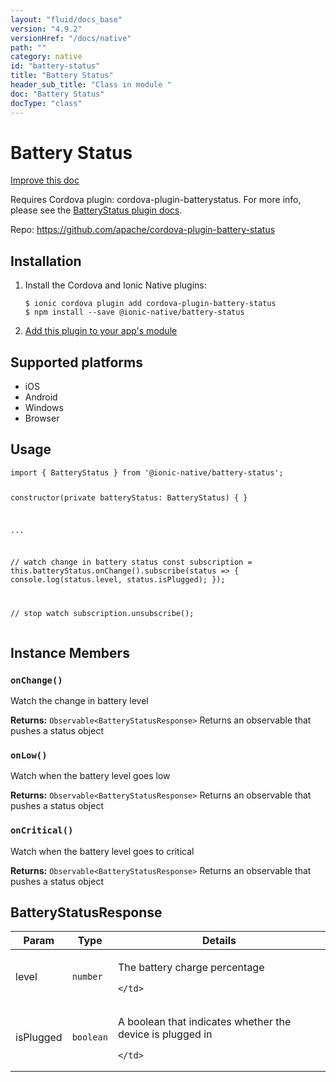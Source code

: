 ```yaml
---
layout: "fluid/docs_base"
version: "4.9.2"
versionHref: "/docs/native"
path: ""
category: native
id: "battery-status"
title: "Battery Status"
header_sub_title: "Class in module "
doc: "Battery Status"
docType: "class"
---
```


<h1 class="api-title">Battery Status</h1>

<a class="improve-v2-docs" href="http://github.com/ionic-team/ionic-native/edit/master/src/@ionic-native/plugins/battery-status/index.ts#L14">
  Improve this doc
</a>







<p>Requires Cordova plugin: cordova-plugin-batterystatus. For more info, please see the <a href="https://github.com/apache/cordova-plugin-battery-status">BatteryStatus plugin docs</a>.</p>


<p>Repo:
  <a href="https://github.com/apache/cordova-plugin-battery-status">
    https://github.com/apache/cordova-plugin-battery-status
  </a>
</p>


<h2><a class="anchor" name="installation" href="#installation"></a>Installation</h2>
<ol class="installation">
  <li>Install the Cordova and Ionic Native plugins:<br>
    <pre><code class="nohighlight">$ ionic cordova plugin add cordova-plugin-battery-status
$ npm install --save @ionic-native/battery-status
</code></pre>
  </li>
  <li><a href="https://ionicframework.com/docs/native/#Add_Plugins_to_Your_App_Module">Add this plugin to your app's module</a></li>
</ol>



<h2><a class="anchor" name="platforms" href="#platforms"></a>Supported platforms</h2>
<ul>
  <li>iOS</li><li>Android</li><li>Windows</li><li>Browser</li>
</ul>






<h2><a class="anchor" name="usage" href="#usage"></a>Usage</h2>
<pre><code class="lang-typescript">import { BatteryStatus } from &#39;@ionic-native/battery-status&#39;;

constructor(private batteryStatus: BatteryStatus) { }

...


// watch change in battery status
const subscription = this.batteryStatus.onChange().subscribe(status =&gt; {
   console.log(status.level, status.isPlugged);
});

// stop watch
subscription.unsubscribe();
</code></pre>








<h2><a class="anchor" name="instance-members" href="#instance-members"></a>Instance Members</h2>
<h3><a class="anchor" name="onChange" href="#onChange"></a><code>onChange()</code></h3>




Watch the change in battery level


<div class="return-value" markdown="1">
  <i class="icon ion-arrow-return-left"></i>
  <b>Returns:</b> <code>Observable&lt;BatteryStatusResponse&gt;</code> Returns an observable that pushes a status object
</div><h3><a class="anchor" name="onLow" href="#onLow"></a><code>onLow()</code></h3>




Watch when the battery level goes low


<div class="return-value" markdown="1">
  <i class="icon ion-arrow-return-left"></i>
  <b>Returns:</b> <code>Observable&lt;BatteryStatusResponse&gt;</code> Returns an observable that pushes a status object
</div><h3><a class="anchor" name="onCritical" href="#onCritical"></a><code>onCritical()</code></h3>




Watch when the battery level goes to critical


<div class="return-value" markdown="1">
  <i class="icon ion-arrow-return-left"></i>
  <b>Returns:</b> <code>Observable&lt;BatteryStatusResponse&gt;</code> Returns an observable that pushes a status object
</div>





<h2><a class="anchor" name="BatteryStatusResponse" href="#BatteryStatusResponse"></a>BatteryStatusResponse</h2>

<table class="table param-table" style="margin:0;">
  <thead>
  <tr>
    <th>Param</th>
    <th>Type</th>
    <th>Details</th>
  </tr>
  </thead>
  <tbody>
  
  <tr>
    <td>
      level
    </td>
    <td>
      <code>number</code>
    </td>
    <td>
      <p>The battery charge percentage</p>

      
    </td>
  </tr>
  
  <tr>
    <td>
      isPlugged
    </td>
    <td>
      <code>boolean</code>
    </td>
    <td>
      <p>A boolean that indicates whether the device is plugged in</p>

      
    </td>
  </tr>
  
  </tbody>
</table>





